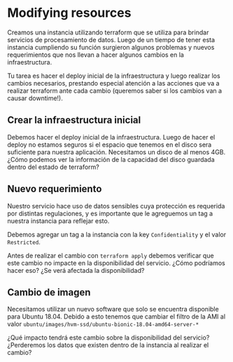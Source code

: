 # Modifying resources
Creamos una instancia utilizando terraform que se utiliza para brindar servicios de procesamiento de datos. Luego de un tiempo de tener esta instancia cumpliendo su función surgieron algunos problemas y nuevos requerimientos que nos llevan a hacer algunos cambios en la infraestructura.

Tu tarea es hacer el deploy inicial de la infraestructura y luego realizar los cambios necesarios, prestando especial atención a las acciones que va a realizar terraform ante cada cambio (queremos saber si los cambios van a causar downtime!).

## Crear la infraestructura inicial
Debemos hacer el deploy inicial de la infraestructura. Luego de hacer el deploy no estamos seguros si el espacio que tenemos en el disco sera suficiente para nuestra aplicación. Necesitamos un disco de al menos 4GB. ¿Cómo podemos ver la información de la capacidad del disco guardada dentro del estado de terraform?

## Nuevo requerimiento
Nuestro servicio hace uso de datos sensibles cuya protección es requerida por distintas regulaciones, y es importante que le agreguemos un tag a nuestra instancia para reflejar esto.

Debemos agregar un tag a la instancia con la key `Confidentiality` y el valor `Restricted`.

Antes de realizar el cambio con `terraform apply` debemos verificar que este cambio no impacte en la disponibilidad del servicio. ¿Cómo podríamos hacer eso? ¿Se verá afectada la disponibilidad?

## Cambio de imagen
Necesitamos utilizar un nuevo software que solo se encuentra disponible para Ubuntu 18.04. Debido a esto tenemos que cambiar el filtro de la AMI al valor `ubuntu/images/hvm-ssd/ubuntu-bionic-18.04-amd64-server-*`

¿Qué impacto tendrá este cambio sobre la disponibilidad del servicio? ¿Perderemos los datos que existen dentro de la instancia al realizar el cambio?
